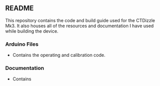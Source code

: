 ## README

This repository contains the code and build guide used for the CTDizzle Mk3.
It also houses all of the resources and documentation I have used while building the device.

### Arduino Files
- Contains the operating and calibration code.

### Documentation
- Contains 
